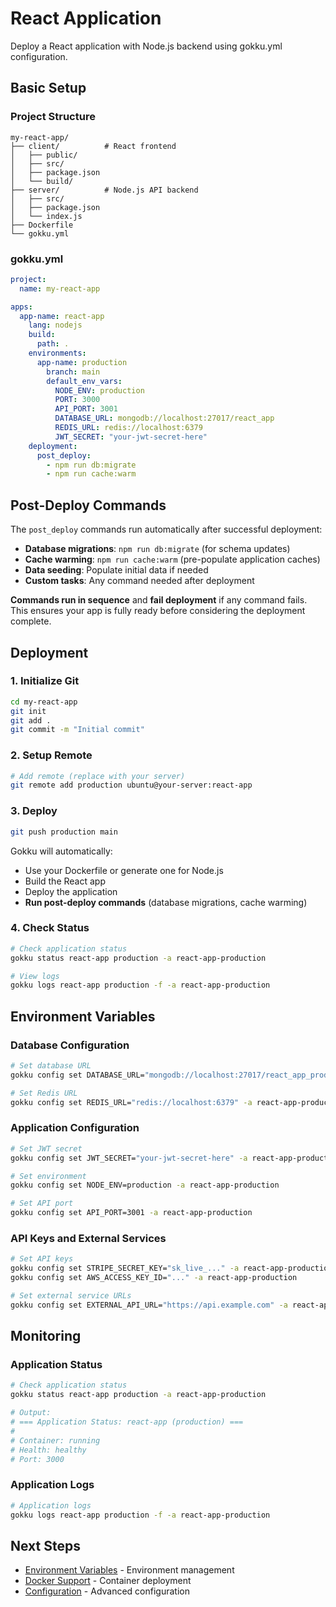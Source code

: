 # React Application

Deploy a React application with Node.js backend using gokku.yml configuration.

## Basic Setup

### Project Structure

```
my-react-app/
├── client/          # React frontend
│   ├── public/
│   ├── src/
│   ├── package.json
│   └── build/
├── server/          # Node.js API backend
│   ├── src/
│   ├── package.json
│   └── index.js
├── Dockerfile
└── gokku.yml
```

### gokku.yml

```yaml
project:
  name: my-react-app

apps:
  app-name: react-app
    lang: nodejs
    build:
      path: .
    environments:
      app-name: production
        branch: main
        default_env_vars:
          NODE_ENV: production
          PORT: 3000
          API_PORT: 3001
          DATABASE_URL: mongodb://localhost:27017/react_app
          REDIS_URL: redis://localhost:6379
          JWT_SECRET: "your-jwt-secret-here"
    deployment:
      post_deploy:
        - npm run db:migrate
        - npm run cache:warm
```

## Post-Deploy Commands

The `post_deploy` commands run automatically after successful deployment:

- **Database migrations**: `npm run db:migrate` (for schema updates)
- **Cache warming**: `npm run cache:warm` (pre-populate application caches)
- **Data seeding**: Populate initial data if needed
- **Custom tasks**: Any command needed after deployment

**Commands run in sequence** and **fail deployment** if any command fails. This ensures your app is fully ready before considering the deployment complete.

## Deployment

### 1. Initialize Git

```bash
cd my-react-app
git init
git add .
git commit -m "Initial commit"
```

### 2. Setup Remote

```bash
# Add remote (replace with your server)
git remote add production ubuntu@your-server:react-app
```

### 3. Deploy

```bash
git push production main
```

Gokku will automatically:
- Use your Dockerfile or generate one for Node.js
- Build the React app
- Deploy the application
- **Run post-deploy commands** (database migrations, cache warming)

### 4. Check Status

```bash
# Check application status
gokku status react-app production -a react-app-production

# View logs
gokku logs react-app production -f -a react-app-production
```

## Environment Variables

### Database Configuration

```bash
# Set database URL
gokku config set DATABASE_URL="mongodb://localhost:27017/react_app_production" -a react-app-production

# Set Redis URL
gokku config set REDIS_URL="redis://localhost:6379" -a react-app-production
```

### Application Configuration

```bash
# Set JWT secret
gokku config set JWT_SECRET="your-jwt-secret-here" -a react-app-production

# Set environment
gokku config set NODE_ENV=production -a react-app-production

# Set API port
gokku config set API_PORT=3001 -a react-app-production
```

### API Keys and External Services

```bash
# Set API keys
gokku config set STRIPE_SECRET_KEY="sk_live_..." -a react-app-production
gokku config set AWS_ACCESS_KEY_ID="..." -a react-app-production

# Set external service URLs
gokku config set EXTERNAL_API_URL="https://api.example.com" -a react-app-production
```

## Monitoring

### Application Status

```bash
# Check application status
gokku status react-app production -a react-app-production

# Output:
# === Application Status: react-app (production) ===
#
# Container: running
# Health: healthy
# Port: 3000
```

### Application Logs

```bash
# Application logs
gokku logs react-app production -f -a react-app-production
```

## Next Steps

- [Environment Variables](/guide/environments) - Environment management
- [Docker Support](/guide/docker) - Container deployment
- [Configuration](/reference/configuration) - Advanced configuration
